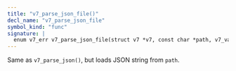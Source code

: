 ```yaml
---
title: "v7_parse_json_file()"
decl_name: "v7_parse_json_file"
symbol_kind: "func"
signature: |
  enum v7_err v7_parse_json_file(struct v7 *v7, const char *path, v7_val_t *res);
---
```


Same as `v7_parse_json()`, but loads JSON string from `path`. 

